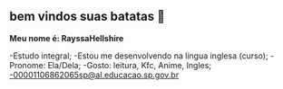 ## bem vindos suas batatas 🥔

**Meu nome é: RayssaHellshire** 

-Estudo integral;
-Estou me desenvolvendo na língua inglesa (curso);
-Pronome: Ela/Dela;
-Gosto: leitura, Kfc, Anime, Ingles;
-00001106862065sp@al.educacao.sp.gov.br



  
